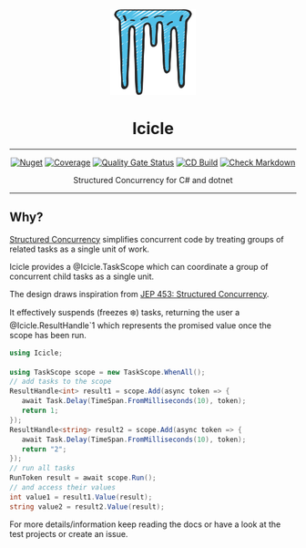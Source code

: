 <!-- markdownlint-disable MD033 MD041 -->
<div align="center">

<img src="images/icicles-icon.png" alt="Icicle" width="150px"/>

# Icicle

---

[![Nuget](https://img.shields.io/nuget/v/Icicle)](https://www.nuget.org/packages/Icicle/)
[![Coverage](https://sonarcloud.io/api/project_badges/measure?project=bmazzarol_Icicle&metric=coverage)](https://sonarcloud.io/summary/new_code?id=bmazzarol_Icicle)
[![Quality Gate Status](https://sonarcloud.io/api/project_badges/measure?project=bmazzarol_Icicle&metric=alert_status)](https://sonarcloud.io/summary/new_code?id=bmazzarol_Icicle)
[![CD Build](https://github.com/bmazzarol/Icicle/actions/workflows/cd-build.yml/badge.svg)](https://github.com/bmazzarol/Icicle/actions/workflows/cd-build.yml)
[![Check Markdown](https://github.com/bmazzarol/Icicle/actions/workflows/check-markdown.yml/badge.svg)](https://github.com/bmazzarol/Icicle/actions/workflows/check-markdown.yml)

Structured Concurrency for C# and dotnet

---

</div>
<!-- markdownlint-enable MD033 MD041 -->

## Why?

[Structured Concurrency](https://en.wikipedia.org/wiki/Structured_concurrency)
simplifies concurrent code by treating
groups of related tasks as a single unit of work.

Icicle provides a @Icicle.TaskScope which can coordinate a group of concurrent
child tasks as a single unit.

The design draws inspiration
from [JEP 453: Structured Concurrency](https://openjdk.org/jeps/453).

It effectively suspends (freezes :snowflake:) tasks, returning the user a
@Icicle.ResultHandle`1 which represents the
promised value once the scope has been run.

```c#
using Icicle;

using TaskScope scope = new TaskScope.WhenAll();
// add tasks to the scope
ResultHandle<int> result1 = scope.Add(async token => {
   await Task.Delay(TimeSpan.FromMilliseconds(10), token);
   return 1; 
});
ResultHandle<string> result2 = scope.Add(async token => {
   await Task.Delay(TimeSpan.FromMilliseconds(10), token);
   return "2"; 
});
// run all tasks
RunToken result = await scope.Run();
// and access their values
int value1 = result1.Value(result);
string value2 = result2.Value(result);
```

For more details/information keep reading the docs or have a look at the test
projects or create an issue.
